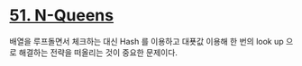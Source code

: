 # [51. N-Queens](https://leetcode.com/problems/n-queens/description/)

배열을 루프돌면서 체크하는 대신 Hash 를 이용하고 대푯값 이용해 한 번의 look up 으로 해결하는 전략을 떠올리는 것이 중요한 문제이다.